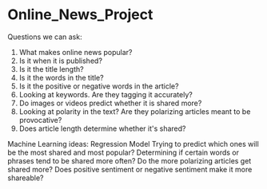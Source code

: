 # Online_News_Project

Questions we can ask:
1) What makes online news popular?
2) Is it when it is published?
3) Is it the title length?
4) Is it the words in the title?
5) Is it the positive or negative words in the article?
6) Looking at keywords. Are they tagging it accurately?
7) Do images or videos predict whether it is shared more?
8) Looking at polarity in the text? Are they polarizing articles meant to be provocative?
9) Does article length determine whether it's shared? 

Machine Learning ideas:
Regression Model
Trying to predict which ones will be the most shared and most popular?
Determining if certain words or phrases tend to be shared more often?
Do the more polarizing articles get shared more?
Does positive sentiment or negative sentiment make it more shareable?

